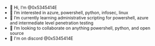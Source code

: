 - 👋 Hi, I’m @0x5345414E
- 👀 I’m interested in azure, powershell, python, infosec, linux
- 🌱 I’m currently learning administrative scripting for powershell, azure and intermediate level penetration testing
- 💞️ I’m looking to collaborate on anything powershell, python, and open source
- 📱 I'm on discord @0x5345414E
